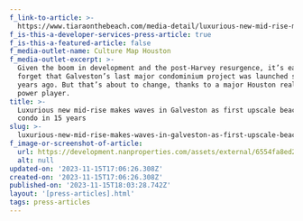 ```yaml
---
f_link-to-article: >-
  https://www.tiaraonthebeach.com/media-detail/luxurious-new-mid-rise-makes-waves-in-galveston-as-first-upscale-beachfront-condo-in-15-years
f_is-this-a-developer-services-press-article: true
f_is-this-a-featured-article: false
f_media-outlet-name: Culture Map Houston
f_media-outlet-excerpt: >-
  Given the boom in development and the post-Harvey resurgence, it’s easy to
  forget that Galveston’s last major condominium project was launched some 15
  years ago. But that’s about to change, thanks to a major Houston real estate
  power player.
title: >-
  Luxurious new mid-rise makes waves in Galveston as first upscale beachfront
  condo in 15 years
slug: >-
  luxurious-new-mid-rise-makes-waves-in-galveston-as-first-upscale-beachfront-condo-in-15-years
f_image-or-screenshot-of-article:
  url: https://development.nanproperties.com/assets/external/6554fa8ed2d79de943337741_screenshot202023-11-1620010614.png
  alt: null
updated-on: '2023-11-15T17:06:26.308Z'
created-on: '2023-11-15T17:06:26.308Z'
published-on: '2023-11-15T18:03:28.742Z'
layout: '[press-articles].html'
tags: press-articles
---
```



